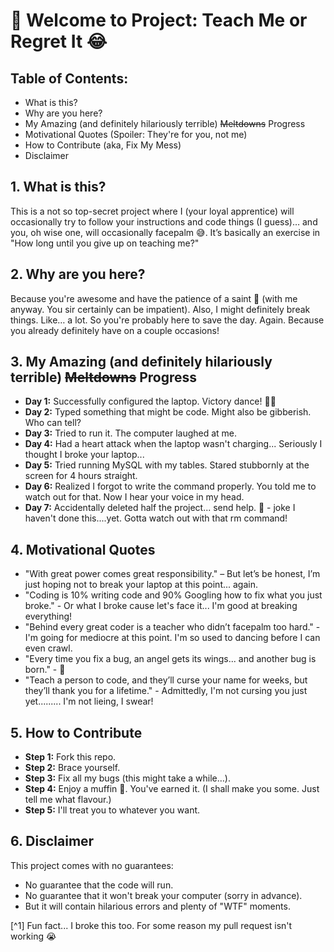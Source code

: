 # 🚀 Welcome to Project: Teach Me or Regret It 😂

## **Table of Contents:**

- What is this?
- Why are you here?
- My Amazing (and definitely hilariously terrible) ~~Meltdowns~~ Progress
- Motivational Quotes (Spoiler: They're for you, not me)
- How to Contribute (aka, Fix My Mess)
- Disclaimer

## **1. What is this?**

This is a not so top-secret project where I (your loyal apprentice) will occasionally try to follow your instructions and code things (I guess)… and you, oh wise one, will occasionally facepalm 😅. It’s basically an exercise in "How long until you give up on teaching me?"

## **2. Why are you here?**

Because you're awesome and have the patience of a saint 🧘 (with me anyway. You sir certainly can be impatient). Also, I might definitely break things. Like… a lot. So you're probably here to save the day. Again. Because you already definitely have on a couple occasions!

## **3. My Amazing (and definitely hilariously terrible) ~~Meltdowns~~ Progress**

- **Day 1:** Successfully configured the laptop. Victory dance! 💃🎉
- **Day 2:** Typed something that might be code. Might also be gibberish. Who can tell?
- **Day 3:** Tried to run it. The computer laughed at me.
- **Day 4:** Had a heart attack when the laptop wasn't charging... Seriously I thought I broke your laptop...
- **Day 5:** Tried running MySQL with my tables. Stared stubbornly at the screen for 4 hours straight. 
- **Day 6:** Realized I forgot to write the command properly. You told me to watch out for that. Now I hear your voice in my head.
- **Day 7:** Accidentally deleted half the project... send help. 😬 - joke I haven't done this....yet. Gotta watch out with that rm command!

## **4. Motivational Quotes**

- "With great power comes great responsibility." – But let’s be honest, I’m just hoping not to break your laptop at this point... again.
- "Coding is 10% writing code and 90% Googling how to fix what you just broke." - Or what I broke cause let's face it... I'm good at breaking everything!
- "Behind every great coder is a teacher who didn’t facepalm too hard." - I'm going for mediocre at this point. I'm so used to dancing before I can even crawl.
- "Every time you fix a bug, an angel gets its wings... and another bug is born." - 👼
- "Teach a person to code, and they’ll curse your name for weeks, but they’ll thank you for a lifetime." - Admittedly, I'm not cursing you just yet......... I'm not lieing, I swear!

## **5. How to Contribute**

- **Step 1:** Fork this repo.
- **Step 2:** Brace yourself.
- **Step 3:** Fix all my bugs (this might take a while…).
- **Step 4:** Enjoy a muffin 🧁. You've earned it. (I shall make you some. Just tell me what flavour.)
- **Step 5:** I'll treat you to whatever you want.

## **6. Disclaimer**

This project comes with no guarantees:

- No guarantee that the code will run.
- No guarantee that it won't break your computer (sorry in advance).
- But it will contain hilarious errors and plenty of "WTF" moments.

[^1] Fun fact... I broke this too. For some reason my pull request isn't working 😭
